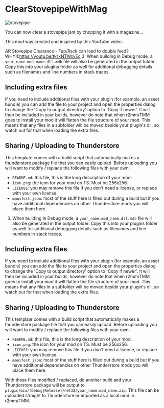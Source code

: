 # ClearStovepipeWithMag
![stovepipe](https://github.com/CatalpaBow/ClearStovepipeWithMag/assets/14165691/40773198-a9d1-4314-9b85-3e362e3ae99c)

You can now clear a stovepipe jam by chopping it with a magazine... 

This mod was created and inspired by this YouTube video.

AR Stovepipe Clearance - Tap/Rack can lead to double feed? WHY!!:https://youtu.be/tkrxNTWcvEc
3. When building in Debug mode, a `your_name.mod_name.dll.mdb` file will also be generated in the output folder. Copy this into your plugins folder as well for additional debugging details such as filenames and line numbers in stack traces.

## Including extra files
If you need to include additional files with your plugin (for example, an asset bundle) you can add the file to your project and open the properties dialog to change the 'Copy to output directory' option to 'Copy if newer'. It will then be included in your builds, however do note that when r2mm/TMM goes to install your mod it will flatten the file structure of your mod. This means that any files in a subfolder will be moved beside your plugin's dll, so watch out for that when loading the extra files.

## Sharing / Uploading to Thunderstore
This template comes with a build script that automatically makes a thunderstore package file that you can easily upload. Before uploading you will want to modify / replace the following files with your own:

* `README.md`: this file, this is the long description of your mod.
* `icon.png`: the icon for your mod on TS. Must be 256x256.
* `LICENSE`: you may remove this file if you don't need a license, or replace with your own license.
* `manifest.json`: most of the stuff here is filled out during a build but if you have additional dependencies on other Thunderstore mods you will place them here.
3. When building in Debug mode, a `your_name.mod_name.dll.mdb` file will also be generated in the output folder. Copy this into your plugins folder as well for additional debugging details such as filenames and line numbers in stack traces.

## Including extra files
If you need to include additional files with your plugin (for example, an asset bundle) you can add the file to your project and open the properties dialog to change the 'Copy to output directory' option to 'Copy if newer'. It will then be included in your builds, however do note that when r2mm/TMM goes to install your mod it will flatten the file structure of your mod. This means that any files in a subfolder will be moved beside your plugin's dll, so watch out for that when loading the extra files.

## Sharing / Uploading to Thunderstore
This template comes with a build script that automatically makes a thunderstore package file that you can easily upload. Before uploading you will want to modify / replace the following files with your own:

* `README.md`: this file, this is the long description of your mod.
* `icon.png`: the icon for your mod on TS. Must be 256x256.
* `LICENSE`: you may remove this file if you don't need a license, or replace with your own license.
* `manifest.json`: most of the stuff here is filled out during a build but if you have additional dependencies on other Thunderstore mods you will place them here.

With these files modified / replaced, do another build and your Thunderstore package will be output to `plugin/bin/[Debug|Release]/net32/your_name.mod_name.zip`. This file can be uploaded straight to Thunderstore or imported as a local mod in r2mm/TMM.
